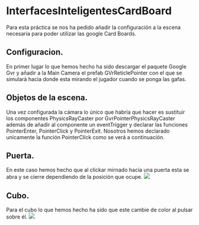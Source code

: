 # InterfacesInteligentesCardBoard

Para esta práctica se nos ha pedido añadir la configuración a la escena necesaria para poder utilizar las google Card Boards. 

## Configuracion. 
En primer lugar lo que hemos hecho ha sido descargar el paquete Google Gvr y añadir a la Main Camera el prefab GVrReticlePointer con el que se simulará hacia donde esta mirando el jugador cuando se ponga las gafas. 

## Objetos de la escena. 
Una vez configurada la cámara lo único que habría que hacer es sustituir los componentes PhysicsRayCaster por GvrPointerPhysicsRayCaster además de añadir al componente un eventTrigger y declarar las funciones PointerEnter, PointerClick y PointerExit. Nosotros hemos declarado unicamente la función PointerClick como se verá a continuación. 

## Puerta. 
En este caso hemos hecho que al clickar mirnado hacia una puerta esta se abra y se cierre dependiendo de la posición que ocupe. 
![](img/door.gif)
## Cubo. 
Para el cubo lo que hemos hecho ha sido que este cambie de color al pulsar sobre él. 
![](img/color.gif)
